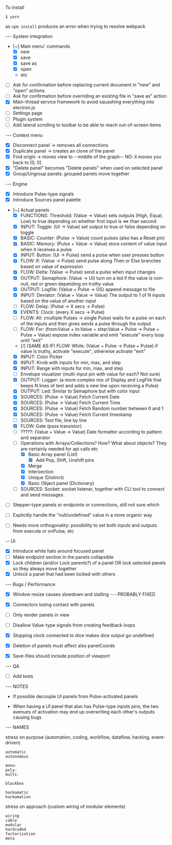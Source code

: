 To install

    $ yarn

as ```npm install``` produces an error when trying to resolve webpack


--- System integration

- [~] Main menu' commands
    - [x] new
    - [x] save
    - [x] save as
    - [x] open
    - etc
- [ ] Ask for confirmation before replacing current document in "new" and "open" actions
- [ ] Ask for confirmation before overriding an existing file in "save as" action
- [x] Main-thread service framework to avoid squashing everything into electron.js
- [ ] Settings page
- [ ] Plugin system
- [ ] Add lateral scrolling to toolbar to be able to reach out-of-screen items

--- Context menu

- [x] Disconnect panel -> removes all connections
- [x] Duplicate panel -> creates an clone of the panel
- [x] Find origin -> moves view to --middle of the graph-- NO: it moves you back to [0, 0]
- [x] "Delete panel" becomes "Delete panels" when used on selected panel
- [x] Group/Ungroup panels: grouped panels move together

--- Engine

- [x] Introduce Pulse-type signals
- [x] Introduce Sources panel palette
- [~] Actual panels
    - [x] FUNCTIONS: Threshold: (Value -> Value) sets outputs (High, Equal, Low) to true depending on whether first input is <=> than second
    - [x] INPUT: Toggle: (UI -> Value) set output to true or false depending on toggle
    - [x] BASIC: Counter: (Pulse -> Value) count pulses (also has a Reset pin)
    - [x] BASIC: Memory: (Pulse + Value -> Value) store content of value input when it receives a pulse
    - [x] INPUT: Button: (UI -> Pulse) send a pulse when user presses button
    - [x] FLOW: If: (Value -> Pulse) send pulse along Then or Else branches based on value of expression
    - [x] FLOW: Delta: (Value -> Pulse) send a pulse when input changes
    - [x] OUTPUT: Semaphore: (Value -> UI) turn on a led if the value is non-null, red or green depending on truthy value
    - [x] OUTPUT: Logfile: (Value + Pulse -> OS) append message to file
    - [x] INPUT: Deviator: (Value + Value -> Value) The output to 1 of N inputs based on the value of another input
    - [ ] FLOW: Delay: (Pulse -> X secs -> Pulse)
    - [x] EVENTS: Clock: (every X secs -> Pulse)
    - [ ] FLOW: All: (multiple Pulses -> single Pulse) waits for a pulse on each of the inputs and then gives sends a pulse through the output
    - [ ] FLOW: For: (from:Value + to:Value + step:Value + Pulse -> Pulse + Pulse + Value) expose index variable and emit "execute" every loop until "exit"
    - [/] (SAME AS IF) FLOW: While: (Value + Pulse -> Pulse + Pulse) if value is truthy, activate "execute", otherwise activate "exit"
    - [x] INPUT: Color Picker
    - [x] INPUT: Knob with inputs for min, max, and step
    - [x] INPUT: Range with inputs for min, max, and step
    - [ ] Envelope visualizer (multi-input pin with value for each? Not sure)
    - [x] OUTPUT: Logger: (a more complex mix of Display and LogFile that keeps N lines of text and adds a new line upon receiving a Pulse)
    - [x] OUTPUT: Led: Similar to Semaphore but with color input
    - [x] SOURCES: (Pulse -> Value) Fetch Current Date
    - [x] SOURCES: (Pulse -> Value) Fetch Current Time
    - [x] SOURCES: (Pulse -> Value) Fetch Random number between 0 and 1
    - [x] SOURCES: (Pulse -> Value) Fetch Current timestamp
    - [ ] SOURCES: Text file, line by line
    - [x] FLOW: Gate (pass transistor)
    - [ ] ?????: (Value + Value -> Value) Date formatter according to pattern and separator
    - [ ] Operations with Arrays/Collections? How? What about objects? They are certainly needed for api calls etc
        - [x] Basic Array panel (List)
            - [x] Add Pop, Shift, Unshift pins
        - [x] Merge
        - [x] Intersection
        - [x] Unique (Distinct)
        - [x] Basic Object panel (Dictionary)
    - [ ] SOURCES: Socket: socket listener, together with CLI tool to connect and send messages
- [ ] Stepper-type panels or endpoints or connections, still not sure which
- [ ] Explicitly handle the "null/undefined" value in a more organic way

- [ ] Needs more orthogonality: possibility to set both inputs and outputs from execute or onPulse, etc

-- UI

- [x] Introduce white halo around focused panel
- [ ] Make endpoint section in the panels collapsible
- [x] Lock children (and/or Lock parents?) of a panel OR lock selected panels so they always move together
- [x] Unlock a panel that had been locked with others

--- Bugs / Performance

- [x] Window resize causes slowdown and stalling --- PROBABLY FIXED
- [x] Connectors losing contact with panels

- [ ] Only render panels in view
- [ ] Disallow Value-type signals from creating feedback loops
- [x] Stopping clock connected to dice makes dice output go undefined
- [x] Deletion of panels must affect also panelCoords
- [x] Save-files should include position of viewport

--- QA

- [ ] Add tests


--- NOTES

- If possible decouple UI panels from Pulse-activated panels

- When having a UI panel that also has Pulse-type inputs pins, the two avenues of activation may end up overwriting each other's outputs causing bugs



--- NAMES

stress on purpose (automation, coding, workflow, dataflow, hacking, event-driven)

    automatic
    autonomous

    mono-
    poly-
    multi-

    blackbox

    hackomatic
    hackomation

stress on approach (custom wiring of modular elements)

    wiring
    cable
    modular
    hardcoded
    factorization
    meta
